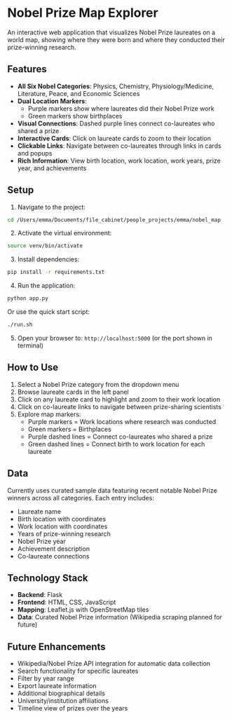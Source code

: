 # Nobel Prize Map Explorer

An interactive web application that visualizes Nobel Prize laureates on a world map, showing where they were born and where they conducted their prize-winning research.

## Features

- **All Six Nobel Categories**: Physics, Chemistry, Physiology/Medicine, Literature, Peace, and Economic Sciences
- **Dual Location Markers**:
  - Purple markers show where laureates did their Nobel Prize work
  - Green markers show birthplaces
- **Visual Connections**: Dashed purple lines connect co-laureates who shared a prize
- **Interactive Cards**: Click on laureate cards to zoom to their location
- **Clickable Links**: Navigate between co-laureates through links in cards and popups
- **Rich Information**: View birth location, work location, work years, prize year, and achievements

## Setup

1. Navigate to the project:
```bash
cd /Users/emma/Documents/file_cabinet/people_projects/emma/nobel_map
```

2. Activate the virtual environment:
```bash
source venv/bin/activate
```

3. Install dependencies:
```bash
pip install -r requirements.txt
```

4. Run the application:
```bash
python app.py
```
Or use the quick start script:
```bash
./run.sh
```

5. Open your browser to: `http://localhost:5000` (or the port shown in terminal)

## How to Use

1. Select a Nobel Prize category from the dropdown menu
2. Browse laureate cards in the left panel
3. Click on any laureate card to highlight and zoom to their work location
4. Click on co-laureate links to navigate between prize-sharing scientists
5. Explore map markers:
   - Purple markers = Work locations where research was conducted
   - Green markers = Birthplaces
   - Purple dashed lines = Connect co-laureates who shared a prize
   - Green dashed lines = Connect birth to work location for each laureate

## Data

Currently uses curated sample data featuring recent notable Nobel Prize winners across all categories. Each entry includes:
- Laureate name
- Birth location with coordinates
- Work location with coordinates
- Years of prize-winning research
- Nobel Prize year
- Achievement description
- Co-laureate connections

## Technology Stack

- **Backend**: Flask
- **Frontend**: HTML, CSS, JavaScript
- **Mapping**: Leaflet.js with OpenStreetMap tiles
- **Data**: Curated Nobel Prize information (Wikipedia scraping planned for future)

## Future Enhancements

- Wikipedia/Nobel Prize API integration for automatic data collection
- Search functionality for specific laureates
- Filter by year range
- Export laureate information
- Additional biographical details
- University/institution affiliations
- Timeline view of prizes over the years
